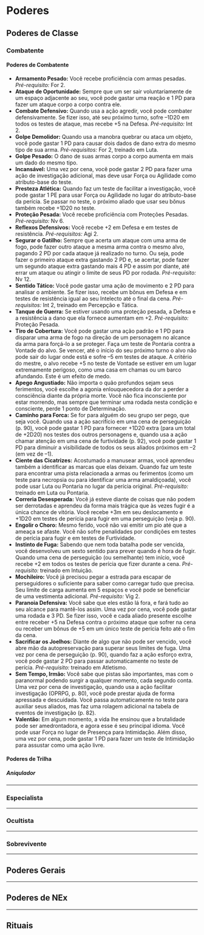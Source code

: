 # Poderes

## Poderes de Classe

### Combatente

#### Poderes de Combatente
* **Armamento Pesado:** Você recebe proficiência com armas pesadas. _Pré-requisito:_ For 2.
* **Ataque de Oportunidade:** Sempre que um ser sair voluntariamente de um espaço adjacente ao seu, você pode gastar uma reação e 1 PD para fazer um ataque corpo a corpo contra ele.
* **Combate Defensivo:** Quando usa a ação agredir, você pode combater defensivamente. Se fizer isso, até seu próximo turno, sofre –1D20 em todos os testes de ataque, mas recebe +5 na Defesa. _Pré-requisito:_ Int 2.
* **Golpe Demolidor:** Quando usa a manobra quebrar ou ataca um objeto, você pode gastar 1 PD para causar dois dados de dano extra do mesmo tipo de sua arma. _Pré-requisitos:_ For 2, treinado em Luta.
* **Golpe Pesado:** O dano de suas armas corpo a corpo aumenta em mais um dado do mesmo tipo.
* **Incansável:** Uma vez por cena, você pode gastar 2 PD para fazer uma ação de investigação adicional, mas deve usar Força ou Agilidade como atributo-base do teste.
* **Presteza Atlética:** Quando faz um teste de facilitar a investigação, você pode gastar 1 PE para usar Força ou Agilidade no lugar do atributo-base da perícia. Se passar no teste, o próximo aliado que usar seu bônus também recebe +1D20 no teste.
* **Proteção Pesada:** Você recebe proficiência com Proteções Pesadas. _Pré-requisito:_ Nv 6.
* **Reflexos Defensivos:** Você recebe +2 em Defesa e em testes de resistência. _Pré-requisitos:_ Agi 2.
* **Segurar o Gatilho:** Sempre que acerta um ataque com uma arma de fogo, pode fazer outro ataque a mesma arma contra o mesmo alvo, pagando 2 PD por cada ataque já realizado no turno. Ou seja, pode fazer o primeiro ataque extra gastando 2 PD e, se acertar, pode fazer um segundo ataque extra gastando mais 4 PD e assim por diante, até errar um ataque ou atingir o limite de seus PD por rodada. _Pré-requisito:_ Nv 12.
* **Sentido Tático:** Você pode gastar uma ação de movimento e 2 PD para analisar o ambiente. Se fizer isso, recebe um bônus em Defesa e em testes de resistência igual ao seu Intelecto até o final da cena. _Pré-requisitos:_ Int 2, treinado em Percepção e Tática.
* **Tanque de Guerra:** Se estiver usando uma proteção pesada, a Defesa e a resistência a dano que ela fornece aumentam em +2. _Pré-requisito:_ Proteção Pesada.
* **Tiro de Cobertura:** Você pode gastar uma ação padrão e 1 PD para disparar uma arma de fogo na direção de um personagem no alcance da arma para forçá-lo a se proteger. Faça um teste de Pontaria contra a Vontade do alvo. Se vencer, até o início do seu próximo turno o alvo não pode sair do lugar onde está e sofre –5 em testes de ataque. A critério do mestre, o alvo recebe +5 no teste de Vontade se estiver em um lugar extremamente perigoso, como uma casa em chamas ou um barco afundando. Este é um efeito de medo.
* **Apego Angustiado:** Não importa o quão profundos sejam seus ferimentos, você escolhe a agonia enlouquecedora da dor a perder a consciência diante da própria morte. Você não fica inconsciente por estar morrendo, mas sempre que terminar uma rodada nesta condição e consciente, perde 1 ponto de Determinação.
* **Caminho para Forca:** Se for para alguém do seu grupo ser pego, que seja você. Quando usa a ação sacrifício em uma cena de perseguição (p. 90), você pode gastar 1 PD para fornecer +1D20 extra (para um total de +2D20) nos testes dos outros personagens e, quando usa a ação chamar atenção em uma cena de furtividade (p. 92), você pode gastar 1 PD para diminuir a visibilidade de todos os seus aliados próximos em –2 (em vez de –1).
* **Ciente das Cicatrizes:** Acostumado a manusear armas, você aprendeu também a identificar as marcas que elas deixam. Quando faz um teste para encontrar uma pista relacionada a armas ou ferimentos (como um teste para necropsia ou para identificar uma arma amaldiçoada), você pode usar Luta ou Pontaria no lugar da perícia original. _Pré-requisito:_ treinado em Luta ou Pontaria.
* **Correria Desesperada:** Você já esteve diante de coisas que não podem ser derrotadas e aprendeu da forma mais trágica que às vezes fugir é a única chance de vitória. Você recebe +3m em seu deslocamento e +1D20 em testes de perícia para fugir em uma perseguição (veja p. 90).
* **Engolir o Choro:** Mesmo ferido, você não vai emitir um pio até que a ameaça se afaste. Você não sofre penalidades por condições em testes de perícia para fugir e em testes de Furtividade.
* **Instinto de Fuga:** Sabendo que nem toda batalha pode ser vencida, você desenvolveu um sexto sentido para prever quando é hora de fugir. Quando uma cena de perseguição (ou semelhante) tem início, você recebe +2 em todos os testes de perícia que fizer durante a cena. _Pré-requisito:_ treinado em Intuição.
* **Mochileiro:** Você já precisou pegar a estrada para escapar de perseguidores o suficiente para saber como carregar tudo que precisa. Seu limite de carga aumenta em 5 espaços e você pode se beneficiar de uma vestimenta adicional. _Pré-requisito:_ Vig 2.
* **Paranoia Defensiva:** Você sabe que eles estão lá fora, e fará tudo ao seu alcance para mantê-los assim. Uma vez por cena, você pode gastar uma rodada e 3 PD. Se fizer isso, você e cada aliado presente escolhe entre receber +5 na Defesa contra o próximo ataque que sofrer na cena ou receber um bônus de +5 em um único teste de perícia feito até o fim da cena.
* **Sacrificar os Joelhos:** Diante de algo que não pode ser vencido, você abre mão da autopreservação para superar seus limites de fuga. Uma vez por cena de perseguição (p. 90), quando faz a ação esforço extra, você pode gastar 2 PD para passar automaticamente no teste de perícia. _Pré-requisito:_ treinado em Atletismo.
* **Sem Tempo, Irmão:** Você sabe que pistas são importantes, mas com o paranormal podendo surgir a qualquer momento, cada segundo conta. Uma vez por cena de investigação, quando usa a ação facilitar investigação (OPRPG, p. 80), você pode prestar ajuda de forma apressada e descuidada. Você passa automaticamente no teste para auxiliar seus aliados, mas faz uma rolagem adicional na tabela de eventos de investigação (p. 82).
* **Valentão:** Em algum momento, a vida lhe ensinou que a brutalidade pode ser amedrontadora, e agora esse é seu principal idioma. Você pode usar Força no lugar de Presença para Intimidação. Além disso, uma vez por cena, pode gastar 1 PD para fazer um teste de Intimidação para assustar como uma ação livre.

#### Poderes de Trilha

##### Aniqulador

#####

---

### Especialista

---

### Ocultista

---

### Sobrevivente

---

## Poderes Gerais

---

## Poderes de NEx

---

## Rituais